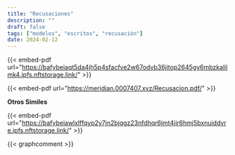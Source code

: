 ```yaml
---
title: "Recusaciones"
description: ""
draft: false
tags: ["modelos", "escritos", "recusación"]
date: 2024-02-12
---
```


{{< embed-pdf url="https://bafybeiaqt5da4jh5p4sfacfve2w67odvb36jitop2645gy6mbzkalilmk4.ipfs.nftstorage.link/" >}}

{{< embed-pdf url="https://meridian.0007407.xyz/Recusacion.pdf/" >}}


**Otros Similes**

{{< embed-pdf url="https://bafybeiawlxlffqyp2y7jn2bjqgz23nfdhqr6jmt4jir6hmj5bxnuiddvre.ipfs.nftstorage.link/" >}}

{{< graphcomment >}}
